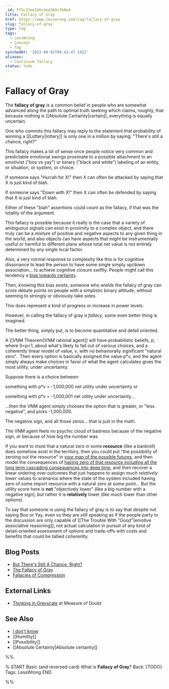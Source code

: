 ```yaml
---
_id: 5f5c37ee1b5cdee568cfb0e4
title: Fallacy of Gray
href: https://www.lesswrong.com/tag/fallacy-of-gray
slug: fallacy-of-gray
type: tag
tags:
  - LessWrong
  - Concept
  - Tag
synchedAt: '2022-09-01T09:42:47.191Z'
aliases:
  - Continuum fallacy
status: todo
---
```


# Fallacy of Gray

The **fallacy of gray** is a common belief in people who are somewhat advanced along the path to optimal truth seeking which claims, roughly, that because nothing is [[Absolute Certainty|certain]], everything is equally uncertain. 

One who commits this fallacy may reply to the statement that probability of winning a [[Lottery|lottery]] is only one in a million by saying: "There's still a chance, right?"

This fallacy makes a lot of sense once people notice very common and predictable emotional swings proximate to a possible attachment to an emotivist ("boo vs yay") or binary ("black and white") labeling of an entity, or situation, or system, or choice.

If someone says "Hurrah for X!" then X can often be attacked by saying that X is just kind of blah.

If someone says "Down with X!" then X can often be defended by saying that X is just kind of blah.

Either of these "blah" assertions could count as the fallacy, if that was the totality of the argument.

This fallacy is possible because it really is the case that a variety of ambiguous signals can exist in proximity to a complex object, and there truly can be a mixture of positive and negative aspects to any given thing in the world, and also objects can have aspects that might be instrumentally useful or harmful to different plans whose total net value is not entirely determined by any single local factor.

Also, a very normal response to complexity like this is for cognitive dissonance to lead the person to have some single simply up/down association… to achieve cognitive closure swiftly. People might call this tendency a [bias towards certainty](https://psycnet.apa.org/record/1983-20816-001). 

Then, knowing this bias exists, someone who wields the fallacy of gray can score debate points on people with a simplistic binary attitude, without seeming to strongly or obviously take sides. 

This does represent a kind of progress or increase in power levels.

However, in calling the fallacy of gray *a fallacy*, some even better thing is imagined.

The better thing, simply put, is to become quantitative and detail oriented. 

A [[VNM Theorem|VNM rational agent]] will have probabilistic beliefs, p, where 0<p<1, about what's likely to fall out of various choices, and a coherently linear model of value, v, with no behaviorally significant "natural zero".  Then every option is basically assigned the value p*v, and the agent simply always make choices in favor of what the agent calculates gives the most utility, under uncertainty.  

Suppose there is a choice between

something with p*v = -1,000,000 net utility under uncertainty or 

something with p*v = -1,000,001 net utility under uncertainty…

…then the VNM agent simply chooses the option that is greater, or "less negative", and picks -1,000,000. 

The negative sign, and all those zeros… that is just in the math. 

The VNM agent feels no psychic cloud of badness because of the negative sign, or because of how big the number was.

If you want to insist that a natural zero in some **resource** (like a bankroll) does somehow exist in the territory, then you could put "the possibility of zeroing out the resource" in [your map of the possible futures](https://www.lesswrong.com/posts/zFQQEkx4c6bxdshr4/5-axioms-of-decision-making), and then model the consequences of [having zero of that resource including all the long term cascading consequences into deep time](https://www.lesswrong.com/posts/zmpYKwqfMkWtywkKZ/kelly-isn-t-just-about-logarithmic-utility), and then recover a linear ordering over outcomes that just happens to assign *much relatively lower* values to scenarios where the state of the system included having zero of some import resource with a natural zero at some point… But the utility score here is **not** "objectively lower" (like a big number with a negative sign), but rather it is **relatively** lower (like much lower than other options).

To say that someone is using the fallacy of gray is to say that despite not saying Boo or Yay, even so they are *still* speaking as if the people party to the discussion are only capable of [[The Trouble With "Good"|emotive associative reasoning]], not actual calculation in pursuit of any kind of detail-oriented assessment of options and trade-offs with costs and benefits that could be tallied coherently.

## Blog Posts

- [But There's Still A Chance, Right?](http://lesswrong.com/lw/ml/but_theres_still_a_chance_right/)
- [The Fallacy of Gray](http://lesswrong.com/lw/mm/the_fallacy_of_gray/)
- [Fallacies of Compression](http://lesswrong.com/lw/nw/fallacies_of_compression)

## External Links

- [Thinking in Greyscale](http://measureofdoubt.com/2011/05/23/thinking-in-greyscale/) at Measure of Doubt

## See Also

- [I don't know](https://wiki.lesswrong.com/wiki/I_don't_know)
- [[Humility]]
- [[Possibility]]
- [[Absolute Certainty|Absolute certainty]]


%%

% START
Basic (and reversed card)
What is **Fallacy of Gray**?
Back: {TODO}
Tags: LessWrong
END
<!--ID: 1663157004262-->


%%
	
